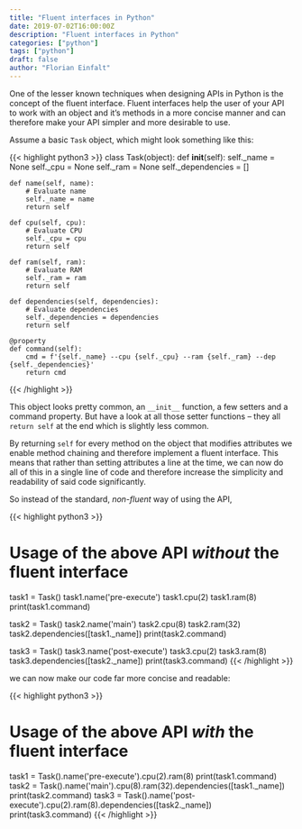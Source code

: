 ```yaml
---
title: "Fluent interfaces in Python"
date: 2019-07-02T16:00:00Z
description: "Fluent interfaces in Python"
categories: ["python"]
tags: ["python"]
draft: false
author: "Florian Einfalt"
---
```

One of the lesser known techniques when designing APIs in Python is the concept of the fluent interface. Fluent interfaces help the user of your API to work with an object and it’s methods in a more concise manner and can therefore make your API simpler and more desirable to use.
<!--more-->
Assume a basic `Task` object, which might look something like this:

{{< highlight python3 >}}
class Task(object):
    def __init__(self):
        self._name = None
        self._cpu = None
        self._ram = None
        self._dependencies = []
        
    def name(self, name):
        # Evaluate name
        self._name = name
        return self

    def cpu(self, cpu):
        # Evaluate CPU 
        self._cpu = cpu
        return self
        
    def ram(self, ram):
        # Evaluate RAM
        self._ram = ram
        return self
        
    def dependencies(self, dependencies):
        # Evaluate dependencies
        self._dependencies = dependencies
        return self
   
    @property 
    def command(self):
        cmd = f'{self._name} --cpu {self._cpu} --ram {self._ram} --dep {self._dependencies}'
        return cmd
{{< /highlight >}}

This object looks pretty common, an `__init__` function, a few setters and a command property. But have a look at all those setter functions – they all `return self` at the end which is slightly less common.

By returning `self` for every method on the object that modifies attributes we enable method chaining and therefore implement a fluent interface. This means that rather than setting attributes a line at the time, we can now do all of this in a single line of code and therefore increase the simplicity and readability of said code significantly.

So instead of the standard, _non-fluent_ way of using the API,

{{< highlight python3 >}}
# Usage of the above API _without_ the fluent interface
task1 = Task()
task1.name('pre-execute')
task1.cpu(2)
task1.ram(8)
print(task1.command)

task2 = Task()
task2.name('main')
task2.cpu(8)
task2.ram(32)
task2.dependencies([task1._name])
print(task2.command)

task3 = Task()
task3.name('post-execute')
task3.cpu(2)
task3.ram(8)
task3.dependencies([task2._name])
print(task3.command)
{{< /highlight >}}

we can now make our code far more concise and readable:

{{< highlight python3 >}}
# Usage of the above API _with_ the fluent interface
task1 = Task().name('pre-execute').cpu(2).ram(8)
print(task1.command)
task2 = Task().name('main').cpu(8).ram(32).dependencies([task1._name])
print(task2.command)
task3 = Task().name('post-execute').cpu(2).ram(8).dependencies([task2._name])
print(task3.command)
{{< /highlight >}}